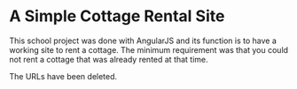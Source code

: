 # A Simple Cottage Rental Site


This school project was done with AngularJS and its function is to have a working site to rent a cottage. The minimum requirement was that you could not rent a cottage that was already rented at that time.

The URLs have been deleted.
